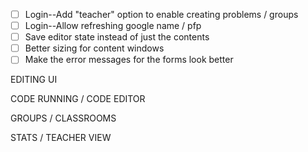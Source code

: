 


- [ ] Login--Add "teacher" option to enable creating problems / groups
- [ ] Login--Allow refreshing google name / pfp
- [ ] Save editor state instead of just the contents
- [ ] Better sizing for content windows
- [ ] Make the error messages for the forms look better

EDITING UI

CODE RUNNING / CODE EDITOR

GROUPS / CLASSROOMS

STATS / TEACHER VIEW

